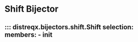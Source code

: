 # Shift  Bijector

::: distreqx.bijectors.shift.Shift
    selection:
        members:
            - __init__
---